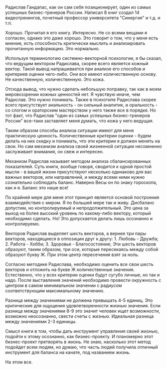 Радислав Гандапас, как он сам себя позиционирует, один из самых успешных бизнес-тренеров России. Написал 8 книг создал 14 видеотренингов, почетный профессор университета "Синергия" и т.д. и т.п. 

Хорошо. Прочитал я его книгу. Интересно. Не со всеми вещами я согласен, однако это даже хорошо. Это говорит о том, что у меня есть мнение, есть способность критически мыслить и анализировать прочитанную информацию. Это нормально.

Используя терминологию системно-векторной психологии, я бы сказал, что ведущим вектором Радислава, скорее всего является кожный вектор. Такой вывод напрашивается при анализе его способов и критериев оценки чего-либо. Они все имеют количественную основу. Не качественную, количественную. Это кожа.

Отсюда вывод, что нужно сделать небольшую поправку, так как в моем мировоззрении кожных ценностей нет. Я чувствую иначе, чем Радислав. Это нужно понимать. Также в психотипе Радислава скорее всего присутствует анальность - он сильный аналитик, и оральность - со слогом и ораторским мастерством у него также все в порядке. Но тот факт, что Радислав "один из самых успешных бизнес-тренеров России" все-таки заставляет меня думать, что кожа у него ведущая.

Таким образом способы анализа ситуации имеют для меня практическую ценность. Количественные критерии оценки - будем делать на них скидку и понимать, что эти критерии я должен менять на свои. Но сам механизм анализа своей жизненной ситуации несомненно заслуживает внимания, он свеж и интересен.

Механизм Радислав называет методом анализа сбалансированных показателей. Суть книги, вообще говоря, сводится к одной простой мысли - в вашей жизни присутствуют несколько одинаково для вас важных векторов, или направлений, и между всеми ними нужно сознательно соблюдать баланс. Наверно Весы он по знаку гороскопа, как и я. Баланс это наше все!

По крайней мере для меня этот принцип является основой построения взаимодействия с миром. Я по большей мере так и живу. Дисбаланс допустим, но контролируемый и непродолжительный. Это цена за выход на более высокий уровень по какому-либо вектору, который необходимо сделать. Но! Это допускается делать лишь осознанно и контролируемо.

Векторов Радислав выделяет шесть векторов, а вернее три пары векторов, находящиеся в оппозиции друг к другу:
			1. Любовь - Дружба;
			2. Работа - Хобби;
			3. Здоровье - Благосостояние;
Эти шесть векторов образуют, таким образом, три оси, которые пересекаясь между собой образуют букву Ж. При этом центр пересечения взят за ноль. 

Согласно методике Радислава, необходимо оценить все свои шесть векторов и отложить на букве Ж количественные значения. Естественно, что у всех критерии оценки будут сугубо личные, но так и надо. После выставления значений необходимо провести окружность с центром в самом минимальном значении с радиусом соответствующим максимальному значению. 

Разница между значениями не должена превышать 4-5 единиц. Это критические для ощущения удовлетворенности жизнью значения. Если разница между значениями 8-9 это значит человек ищет возможности, возможно неосознанно, свести счеты с жизнью. Идеальная разница между значениями 2-3 единицы.

Смысл книги в том, чтобы дать инструмент управления своей жизнью, подойти к этому осознанно, как бизнес-проекту. И планомерно этот бизнес-проект претворять в жизнь. Не знаю, насколько этот метод подойдет всем людям, но думаю, что часть людей получила отличный инструмент для баланса на канате, под названием жизнь.

На этом все.